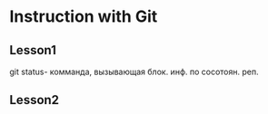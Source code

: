 # Instruction with Git

## Lesson1
git status- комманда, вызывающая блок. инф. по сосотоян. реп.

## Lesson2
